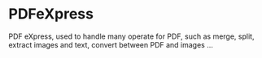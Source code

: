 # PDFeXpress
PDF eXpress,  used to handle many operate for PDF, such as merge, split, extract images and text, convert between PDF and images ... 
